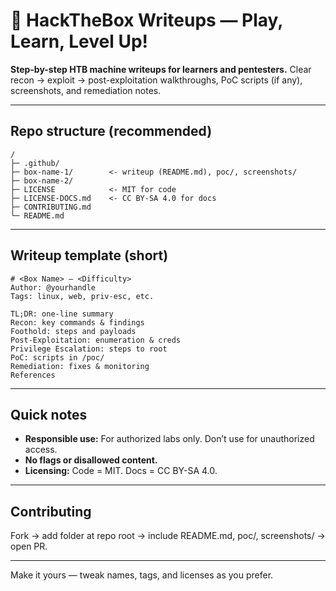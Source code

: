 # 🧩 HackTheBox Writeups — Play, Learn, Level Up!

**Step-by-step HTB machine writeups for learners and pentesters.** Clear recon → exploit → post-exploitation walkthroughs, PoC scripts (if any), screenshots, and remediation notes.

---

## Repo structure (recommended)

```
/
├─ .github/
├─ box-name-1/        <- writeup (README.md), poc/, screenshots/
├─ box-name-2/
├─ LICENSE            <- MIT for code
├─ LICENSE-DOCS.md    <- CC BY-SA 4.0 for docs
├─ CONTRIBUTING.md
└─ README.md
```

---

## Writeup template (short)

```
# <Box Name> — <Difficulty>
Author: @yourhandle
Tags: linux, web, priv-esc, etc.

TL;DR: one-line summary
Recon: key commands & findings
Foothold: steps and payloads
Post-Exploitation: enumeration & creds
Privilege Escalation: steps to root
PoC: scripts in /poc/
Remediation: fixes & monitoring
References
```

---

## Quick notes

* **Responsible use:** For authorized labs only. Don’t use for unauthorized access.
* **No flags or disallowed content.**
* **Licensing:** Code = MIT. Docs = CC BY-SA 4.0.

---

## Contributing

Fork → add folder at repo root → include README.md, poc/, screenshots/ → open PR.

---

Make it yours — tweak names, tags, and licenses as you prefer.
